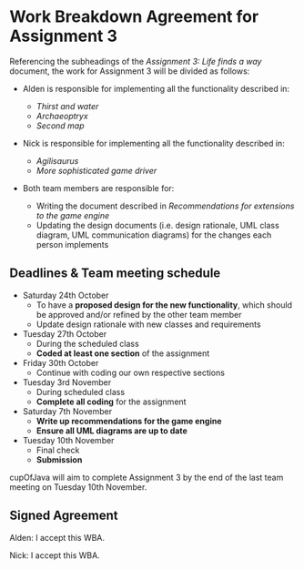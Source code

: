 # Work Breakdown Agreement for Assignment 3

Referencing the subheadings of the *Assignment 3: Life finds a way* document, the work for Assignment 3 will be divided as follows:

- Alden is responsible for implementing all the functionality described in:
  - *Thirst and water*
  - *Archaeoptryx*
  - *Second map*

- Nick is responsible for implementing all the functionality described in:
  - *Agilisaurus*
  - *More sophisticated game driver*

- Both team members are responsible for:
  - Writing the document described in *Recommendations for extensions to the game engine*
  - Updating the design documents (i.e. design rationale, UML class diagram, UML communication diagrams) for the changes each person implements

## Deadlines & Team meeting schedule
- Saturday 24th October
  - To have a **proposed design for the new functionality**, which should be approved and/or refined by the other team member
  - Update design rationale with new classes and requirements
- Tuesday 27th October
  - During the scheduled class
  - **Coded at least one section** of the assignment
- Friday 30th October
  - Continue with coding our own respective sections
- Tuesday 3rd November
  - During scheduled class
  - **Complete all coding** for the assignment
- Saturday 7th November
  - **Write up recommendations for the game engine**
  - **Ensure all UML diagrams are up to date**
- Tuesday 10th November
  - Final check
  - **Submission**

cupOfJava will aim to complete Assignment 3 by the end of the last team meeting on Tuesday 10th November.

## Signed Agreement

Alden: I accept this WBA.

Nick: I accept this WBA.